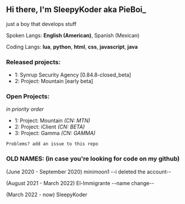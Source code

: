 Hi there, I'm SleepyKoder aka PieBoi_
-----------------------------------------
just a boy that develops stuff

Spoken Langs: 
**English (American)**,
Spanish (Mexican)

Coding Langs:
**lua**,
**python**,
**html**,
**css**,
**javascript**,
**java**

### Released projects:
- 1: Synrup Security Agency [0.84.8-closed_beta]
- 2: Project: Mountain [early beta]
### Open Projects:
*in priority order*
- 1: Project: Mountain *(CN: MTN)*
- 2: Project: iClient *(CN: BETA)*
- 3: Project: Gamma *(CN: GAMMA)*

`Problems? add an issue to this repo`

### OLD NAMES: (in case you're looking for code on my github)

(June 2020 - September 2020) minimoon1
--i deleted the account--

(August 2021 - March 2022) El-Immigrante
--name change--

(March 2022 - now) SleepyKoder
